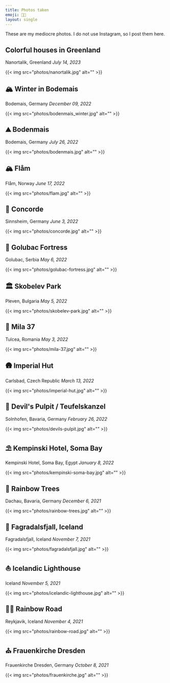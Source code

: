 ```yaml
---
title: Photos taken
emoji: 🤳🏽
layout: single
---
```


These are my mediocre photos. I do not use Instagram, so I post them here.

## Colorful houses in Greenland

Nanortalik, Greenland _July 14, 2023_

{{< img src="photos/nanortalik.jpg" alt="" >}}

## 🏔️ Winter in Bodemais

Bodemais, Germany _December 09, 2022_

{{< img src="photos/bodenmais_winter.jpg" alt="" >}}


## ⛰️ Bodenmais

Bodemais, Germany _July 26, 2022_

{{< img src="photos/bodenmais.jpg" alt="" >}}

## 🏔️ Flåm

Flåm, Norway _June 17, 2022_

{{< img src="photos/flam.jpg" alt="" >}}

## 💺 Concorde

Sinnsheim, Germany _June 3, 2022_

{{< img src="photos/concorde.jpg" alt="" >}}

## 🏰 Golubac Fortress

Golubac, Serbia _May 6, 2022_

{{< img src="photos/golubac-fortress.jpg" alt="" >}}

## 🏛️ Skobelev Park

Pleven, Bulgaria _May 5, 2022_

{{< img src="photos/skobelev-park.jpg" alt="" >}}

## 🌊 Mila 37

Tulcea, Romania _May 3, 2022_

{{< img src="photos/mila-37.jpg" alt="" >}}

## 🛖 Imperial Hut

Carlsbad, Czech Republic _March 13, 2022_

{{< img src="photos/imperial-hut.jpg" alt="" >}}

## 👹 Devil's Pulpit / Teufelskanzel

Solnhofen, Bavaria, Germany _February 26, 2022_

{{< img src="photos/devils-pulpit.jpg" alt="" >}}

## ⛱️ Kempinski Hotel, Soma Bay

Kempinski Hotel, Soma Bay, Egypt _January 8, 2022_

{{< img src="photos/kempinski-soma-bay.jpg" alt="" >}}

## 🌈 Rainbow Trees

Dachau, Bavaria, Germany _December 6, 2021_

{{< img src="photos/rainbow-trees.jpg" alt="" >}}

## 🌋 Fagradalsfjall, Iceland

Fagradalsfjall, Iceland _November 7, 2021_

{{< img src="photos/fagradalsfjall.jpg" alt="" >}}

## ⛵ Icelandic Lighthouse

Iceland _November 5, 2021_

{{< img src="photos/icelandic-lighthouse.jpg" alt="" >}}

## 🏳️‍🌈 Rainbow Road

Reykjavik, Iceland _November 4, 2021_

{{< img src="photos/rainbow-road.jpg" alt="" >}}

⛪ Frauenkirche Dresden
----------------------

Frauenkirche Dresden, Germany _October 8, 2021_

{{< img src="photos/frauenkirche.jpg" alt="" >}}
